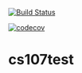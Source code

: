 [![Build Status](https://travis-ci.com/jscuds/cs107test.svg?branch=master)](https://travis-ci.com/jscuds/cs107test)

[![codecov](https://codecov.io/gh/jscuds/cs107test/branch/master/graph/badge.svg?token=FX1NHXWOWC)](https://codecov.io/gh/jscuds/cs107test)

# cs107test